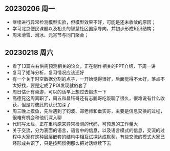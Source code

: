 ## 20230206 周一

- 继续进行异常检测模型实验，但模型效果不好，可能是还未收敛的原因；
- 学习北京便民课题以及相关的智慧社区国家导向，并初步形成知识结构；
- 周末滑雪、滑冰、元宵节与同门聚会；

## 20230218 周六

- 看了13篇左右供需预测相关的论文，正在制作相关的PPT介绍，下周一讲
- 复习了矩阵分析，复习情况应该还好
- 有一个关于时空数据分割的点子，一开始觉得很好，后面觉得不太好，落点不太好找，要是定成了POI发现就俗套了
- 周日估计有桌游，可以的话早上想过去锻炼一下
- 高德兄这周离职了，周五和昌钰哥还有志鹏哥吃饭聊了很久，很难说有什么收获，但是对彼此的认识加深了
- 周三晚上摸鱼，先后遇到了钧波、郑老师和垂实哥，主要是信息交换的过程，很难有机会和他们深入聊
- 代码写太烂，正在重构原来异常检测的代码，可预想的工作量大
- 关于交流，分为表面的语言，语言中的信息，以及语言模式的信息，交流的过程中大家在这种层层嵌套的结构中相互试探达成默契，有些交流的模式大家已经形成共识了，只是按照惯例那么把对话继续下去

